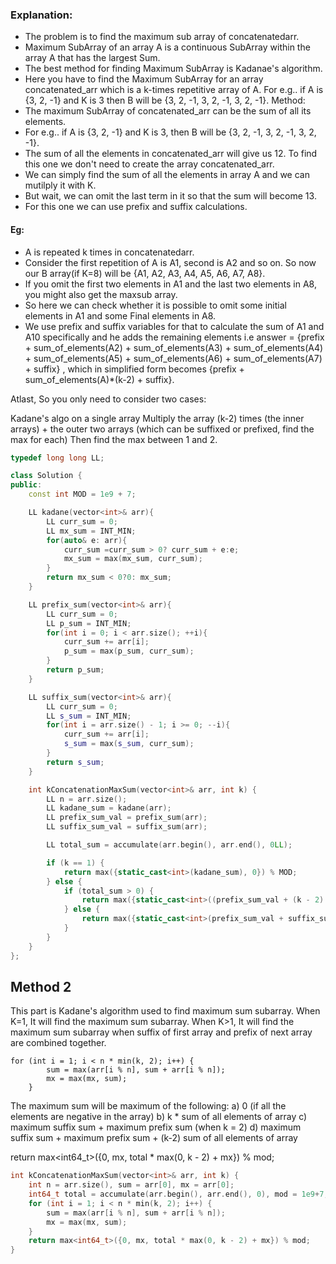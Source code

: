 []()

### Explanation:

-   The problem is to find the maximum sub array of concatenatedarr.
-   Maximum SubArray of an array A is a continuous SubArray within the array A that has the largest Sum.
-   The best method for finding Maximum SubArray is Kadanae's algorithm.
-   Here you have to find the Maximum SubArray for an array concatenated_arr which is a k-times repetitive array of A. For e.g.. if A is {3, 2, -1} and K is 3 then B will be {3, 2, -1, 3, 2, -1, 3, 2, -1}. Method:
-   The maximum SubArray of concatenated_arr can be the sum of all its elements.
-   For e.g.. if A is {3, 2, -1} and K is 3, then B will be {3, 2, -1, 3, 2, -1, 3, 2, -1}.
-   The sum of all the elements in concatenated_arr will give us 12. To find this one we don't need to create the array concatenated_arr.
-   We can simply find the sum of all the elements in array A and we can mutilply it with K.
-   But wait, we can omit the last term in it so that the sum will become 13.
-   For this one we can use prefix and suffix calculations.

#### Eg:

-   A is repeated k times in concatenatedarr.
-   Consider the first repetition of A is A1, second is A2 and so on. So now our B array(if K=8) will be {A1, A2, A3, A4, A5, A6, A7, A8}.
-   If you omit the first two elements in A1 and the last two elements in A8, you might also get the maxsub array.
-   So here we can check whether it is possible to omit some initial elements in A1 and some Final elements in A8.
-   We use prefix and suffix variables for that to calculate the sum of A1 and A10 specifically and he adds the remaining elements i.e answer = {prefix + sum_of_elements(A2) + sum_of_elements(A3) + sum_of_elements(A4) + sum_of_elements(A5) + sum_of_elements(A6) + sum_of_elements(A7) + suffix} , which in simplified form becomes {prefix + sum_of_elements(A)\*(k-2) + suffix}.

Atlast,
So you only need to consider two cases:

Kadane's algo on a single array
Multiply the array (k-2) times (the inner arrays) + the outer two arrays (which can be suffixed or prefixed, find the max for each)
Then find the max between 1 and 2.

```cpp
typedef long long LL;

class Solution {
public:
    const int MOD = 1e9 + 7;

    LL kadane(vector<int>& arr){
        LL curr_sum = 0;
        LL mx_sum = INT_MIN;
        for(auto& e: arr){
            curr_sum =curr_sum > 0? curr_sum + e:e;
            mx_sum = max(mx_sum, curr_sum);
        }
        return mx_sum < 0?0: mx_sum;
    }

    LL prefix_sum(vector<int>& arr){
        LL curr_sum = 0;
        LL p_sum = INT_MIN;
        for(int i = 0; i < arr.size(); ++i){
            curr_sum += arr[i];
            p_sum = max(p_sum, curr_sum);
        }
        return p_sum;
    }

    LL suffix_sum(vector<int>& arr){
        LL curr_sum = 0;
        LL s_sum = INT_MIN;
        for(int i = arr.size() - 1; i >= 0; --i){
            curr_sum += arr[i];
            s_sum = max(s_sum, curr_sum);
        }
        return s_sum;
    }

    int kConcatenationMaxSum(vector<int>& arr, int k) {
        LL n = arr.size();
        LL kadane_sum = kadane(arr);
        LL prefix_sum_val = prefix_sum(arr);
        LL suffix_sum_val = suffix_sum(arr);

        LL total_sum = accumulate(arr.begin(), arr.end(), 0LL);

        if (k == 1) {
            return max({static_cast<int>(kadane_sum), 0}) % MOD;
        } else {
            if (total_sum > 0) {
                return max({static_cast<int>((prefix_sum_val + (k - 2) * total_sum + suffix_sum_val) % MOD), 0}) % MOD;
            } else {
                return max({static_cast<int>(prefix_sum_val + suffix_sum_val), static_cast<int>(kadane_sum)}) % MOD;
            }
        }
    }
};
```

## Method 2

This part is Kadane's algorithm used to find maximum sum subarray.
When K=1, It will find the maximum sum subarray.
When K>1, It will find the maximum sum subarray when suffix of first array and prefix of next array are combined together.

```
for (int i = 1; i < n * min(k, 2); i++) {
        sum = max(arr[i % n], sum + arr[i % n]);
        mx = max(mx, sum);
    }
```

The maximum sum will be maximum of the following:
a) 0 (if all the elements are negative in the array)
b) k \* sum of all elements of array
c) maximum suffix sum + maximum prefix sum (when k = 2)
d) maximum suffix sum + maximum prefix sum + (k-2) sum of all elements of array

return max<int64_t>({0, mx, total \* max(0, k - 2) + mx}) % mod;

```cpp
int kConcatenationMaxSum(vector<int>& arr, int k) {
    int n = arr.size(), sum = arr[0], mx = arr[0];
    int64_t total = accumulate(arr.begin(), arr.end(), 0), mod = 1e9+7;
    for (int i = 1; i < n * min(k, 2); i++) {
        sum = max(arr[i % n], sum + arr[i % n]);
        mx = max(mx, sum);
    }
    return max<int64_t>({0, mx, total * max(0, k - 2) + mx}) % mod;
}
```
